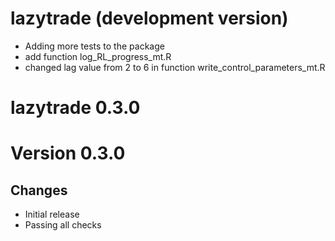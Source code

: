 # lazytrade (development version)

* Adding more tests to the package
* add function log_RL_progress_mt.R
* changed lag value from 2 to 6 in function write_control_parameters_mt.R

# lazytrade 0.3.0

# Version 0.3.0

## Changes

* Initial release
* Passing all checks


